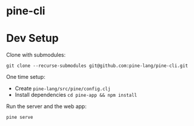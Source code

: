 # pine-cli

# Dev Setup

Clone with submodules:

```
git clone --recurse-submodules git@github.com:pine-lang/pine-cli.git
```

One time setup:


- Create `pine-lang/src/pine/config.clj`
- Install dependencies `cd pine-app && npm install`

Run the server and the web app:

```
pine serve
```
